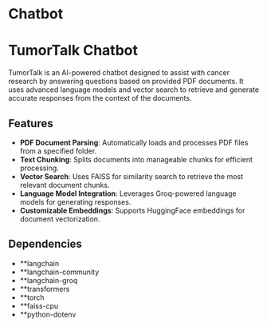 # Chatbot
# TumorTalk Chatbot

TumorTalk is an AI-powered chatbot designed to assist with cancer research by answering questions based on provided PDF documents. It uses advanced language models and vector search to retrieve and generate accurate responses from the context of the documents.

## Features
- **PDF Document Parsing**: Automatically loads and processes PDF files from a specified folder.
- **Text Chunking**: Splits documents into manageable chunks for efficient processing.
- **Vector Search**: Uses FAISS for similarity search to retrieve the most relevant document chunks.
- **Language Model Integration**: Leverages Groq-powered language models for generating responses.
- **Customizable Embeddings**: Supports HuggingFace embeddings for document vectorization.

## Dependencies
- **langchain
- **langchain-community
- **langchain-groq
- **transformers
- **torch
- **faiss-cpu
- **python-dotenv

